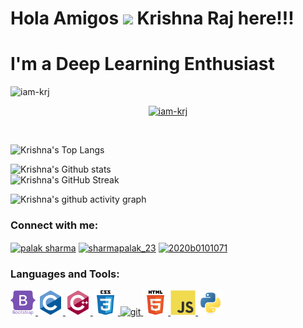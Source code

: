 <h1>Hola Amigos <img src="https://raw.githubusercontent.com/aemmadi/aemmadi/master/wave.gif" width="30px"> Krishna Raj here!!!</h1>
<h1> I'm a Deep Learning Enthusiast</h1>
<p align="left"> <img src="https://komarev.com/ghpvc/?username=iam-krj&label=Profile%20views&color=0e75b6&style=flat" alt="iam-krj" /> </p>




<p align="center"> <a href="https://github.com/ryo-ma/github-profile-trophy"><img src="https://github-profile-trophy.vercel.app/?username=iam-krj" alt="iam-krj" /></a> </p>

<p align="center"> <a href="https://twitter.com/" target="blank"><img src="https://img.shields.io/twitter/follow/?logo=twitter&style=for-the-badge" alt="" /></a><span align="right">

![Krishna's Top Langs](https://github-readme-stats.vercel.app/api/top-langs/?username=iam-krj&theme=jolly)

![Krishna's Github stats](https://github-readme-stats.vercel.app/api?username=iam-krj&theme=jolly&show_icons=true)  
![Krishna's GitHub Streak](https://github-readme-streak-stats.herokuapp.com/?user=iam-krj&theme=jolly&show_icons=true)
  
![Krishna's github activity graph](https://activity-graph.herokuapp.com/graph?username=iam-krj&theme=jolly)
  
  
  <h3 align="left">Connect with me:</h3>
<p align="left">
<a href="https://www.linkedin.com/in/iam-krj/" target="blank"><img align="center" src="https://raw.githubusercontent.com/rahuldkjain/github-profile-readme-generator/master/src/images/icons/Social/linked-in-alt.svg" alt="palak sharma" height="30" width="40" /></a>
<a href="https://instagram.com/iam_krj" target="blank"><img align="center" src="https://raw.githubusercontent.com/rahuldkjain/github-profile-readme-generator/master/src/images/icons/Social/instagram.svg" alt="sharmapalak_23" height="30" width="40" /></a>
<a href="mailto:smartkrishnaraj2591@gmail.com" target="blank"><img align="center" src="https://upload.wikimedia.org/wikipedia/commons/4/4e/Gmail_Icon.png" alt="2020b0101071" height="43" width="40" /></a>

 
 <h3 align="left">Languages and Tools:</h3>
<p align="left"> <a href="https://getbootstrap.com" target="_blank"> <img src="https://raw.githubusercontent.com/devicons/devicon/master/icons/bootstrap/bootstrap-plain-wordmark.svg" alt="bootstrap" width="40" height="40"/> </a> <a href="https://www.cprogramming.com/" target="_blank"> <img src="https://raw.githubusercontent.com/devicons/devicon/master/icons/c/c-original.svg" alt="c" width="40" height="40"/> </a> <a href="https://www.w3schools.com/cpp/" target="_blank"> <img src="https://raw.githubusercontent.com/devicons/devicon/master/icons/cplusplus/cplusplus-original.svg" alt="cplusplus" width="40" height="40"/> </a> <a href="https://www.w3schools.com/css/" target="_blank"> <img src="https://raw.githubusercontent.com/devicons/devicon/master/icons/css3/css3-original-wordmark.svg" alt="css3" width="40" height="40"/> </a> <a href="https://git-scm.com/" target="_blank"> <img src="https://www.vectorlogo.zone/logos/git-scm/git-scm-icon.svg" alt="git" width="40" height="40"/> </a> <a href="https://www.w3.org/html/" target="_blank"> <img src="https://raw.githubusercontent.com/devicons/devicon/master/icons/html5/html5-original-wordmark.svg" alt="html5" width="40" height="40"/> </a> <a href="https://developer.mozilla.org/en-US/docs/Web/JavaScript" target="_blank"> <img src="https://raw.githubusercontent.com/devicons/devicon/master/icons/javascript/javascript-original.svg" alt="javascript" width="40" height="40"/> </a> <a href="https://www.python.org" target="_blank"> <img src="https://raw.githubusercontent.com/devicons/devicon/master/icons/python/python-original.svg" alt="python" width="40" height="40"/> </a> </p>
<!--
**iam-krj/iam-krj** is a ✨ _special_ ✨ repository because its `README.md` (this file) appears on your GitHub profile.



Here are some ideas to get you started:

- 🔭 I’m currently working on ...
- 🌱 I’m currently learning ...
- 👯 I’m looking to collaborate on ...
- 🤔 I’m looking for help with ...
- 💬 Ask me about ...
- 📫 How to reach me: ...
- 😄 Pronouns: ...
- ⚡ Fun fact: ...
-->


<!-- ![GitHub Activity Graph](https://activity-graph.herokuapp.com/graph?username=DivyamPal) -->
